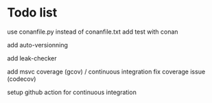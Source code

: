 # Todo list

use conanfile.py instead of conanfile.txt
add test with conan

add auto-versionning

add leak-checker

add msvc coverage (gcov) / continuous integration
fix coverage issue (codecov)

setup github action for continuous integration
